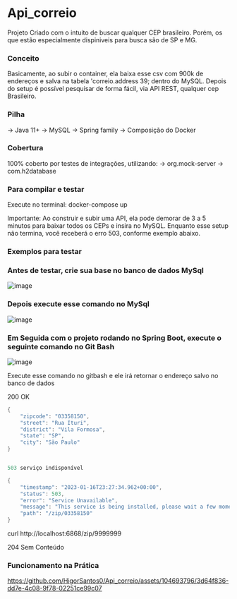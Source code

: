 # Api_correio

Projeto Criado com o intuito de buscar qualquer CEP brasileiro.
Porém, os que estão especialmente dispiniveis para busca são de SP e MG.


### Conceito

Basicamente, ao subir o container, ela baixa esse csv com 900k de endereços e salva na tabela 'correio.address 39; dentro do MySQL.
Depois do setup é possível pesquisar de forma fácil, via API REST, qualquer cep Brasileiro.

### Pilha

-> Java 11+
-> MySQL
-> Spring family
-> Composição do Docker

### Cobertura 

100% coberto por testes de integrações, utilizando:
-> org.mock-server
-> com.h2database

### Para compilar e testar

Execute no terminal: docker-compose up

Importante: Ao construir e subir uma API, ela pode demorar de 3 a 5 minutos para baixar todos os CEPs e insira no MySQL.
Enquanto esse setup não termina, você receberá o erro 503, conforme exemplo abaixo.

### Exemplos para testar

### Antes de testar, crie sua base no banco de dados MySql
![image](https://github.com/HigorSantos0/Api_correio/assets/104693796/1ba42f59-5cc9-4c9e-ad9a-c467f8b2dfc8)

### Depois execute esse comando no MySql
![image](https://github.com/HigorSantos0/Api_correio/assets/104693796/e1b62230-b7c2-49c3-a784-8b97f02b0754)

### Em Seguida com o projeto rodando no Spring Boot, execute o seguinte comando no Git Bash
![image](https://github.com/HigorSantos0/Api_correio/assets/104693796/6798ef22-602d-405e-b2ad-00079eda36ee)

Execute esse comando no gitbash e ele irá retornar o endereço salvo no banco de dados

200 OK

``` Java
{
    "zipcode": "03358150",
    "street": "Rua Ituri",
    "district": "Vila Formosa",
    "state": "SP",
    "city": "São Paulo"
}


503 serviço indisponível

{
    "timestamp": "2023-01-16T23:27:34.962+00:00",
    "status": 503,
    "error": "Service Unavailable",
    "message": "This service is being installed, please wait a few moments.",
    "path": "/zip/03358150"
}
```

curl http://localhost:6868/zip/9999999

204 Sem Conteúdo

### Funcionamento na Prática

https://github.com/HigorSantos0/Api_correio/assets/104693796/3d64f836-dd7e-4c08-9f78-02251ce99c07



